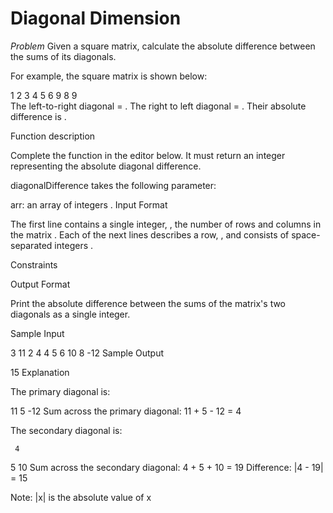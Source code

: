 # Diagonal Dimension

*Problem*
Given a square matrix, calculate the absolute difference between the sums of its diagonals.

For example, the square matrix  is shown below:

1 2 3
4 5 6
9 8 9  
The left-to-right diagonal = . The right to left diagonal = . Their absolute difference is .

Function description

Complete the  function in the editor below. It must return an integer representing the absolute diagonal difference.

diagonalDifference takes the following parameter:

arr: an array of integers .
Input Format

The first line contains a single integer, , the number of rows and columns in the matrix .
Each of the next  lines describes a row, , and consists of  space-separated integers .

Constraints

Output Format

Print the absolute difference between the sums of the matrix's two diagonals as a single integer.

Sample Input

3
11 2 4
4 5 6
10 8 -12
Sample Output

15
Explanation

The primary diagonal is:

11
   5
     -12
Sum across the primary diagonal: 11 + 5 - 12 = 4

The secondary diagonal is:

     4
   5
10
Sum across the secondary diagonal: 4 + 5 + 10 = 19
Difference: |4 - 19| = 15

Note: |x| is the absolute value of x